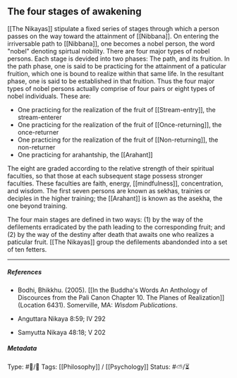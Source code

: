 ## The four stages of awakening  #

[[The Nikayas]] stipulate a fixed series of stages through which a person passes on the way toward the attainment of [[Nibbana]].  On entering the irriversable path to [[Nibbana]], one becomes a nobel person, the word "nobel" denoting spirtual nobility. There are four major types of nobel persons. Each stage is devided into two phases: The path, and its fruition. In the path phase, one is said to be practicing for the attainment of a paticular fruition, which one is bound to realize within that same life. In the resultant phase, one is said to be established in that fruition. Thus the four major types of nobel persons actually comprise of four pairs or eight types of nobel individuals. These are: 

- One practicing for the realization of the fruit of [[Stream-entry]], the stream-enterer
- One practicing for the realization of the fruit of [[Once-returning]], the once-returner
- One practicing for the realization of the fruit of [[Non-returning]], the non-returner
- One practicing for arahantship, the [[Arahant]]

The eight are graded according to the relative strength of their spiritual faculties, so that those at each subsequent stage possess stronger faculties. These faculties are faith, energy, [[mindfulness]], concentration, and wisdom. The first seven persons are known as sekhas, trainies or deciples in the higher training; the [[Arahant]] is known as the asekha, the one beyond training.

The four main stages are defined in two ways: (1) by the way of the defilements erradicated by the path leading to the corresponding fruit; and (2) by the way of the destiny after death that awaits one who realizes a paticular fruit. [[The Nikayas]] group the defilements abandonded into a set of ten fetters.

___

##### References

- Bodhi, Bhikkhu. (2005). [[In the Buddha's Words An Anthology of Discources from the Pali Canon Chapter 10. The Planes of Realization]]  (Location 6431). Somerville, MA: _Wisdom Publications_.

- Anguttara Nikaya 8:59; IV 292

- Samyutta Nikaya 48:18; V 202

##### Metadata

Type: #🔵/🔵 
Tags: [[Philosophy]] / [[Psychology]] 
Status: #⛅️/⏳ 